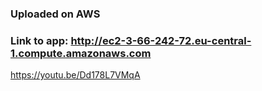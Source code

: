 ### Uploaded on AWS

### Link to app: http://ec2-3-66-242-72.eu-central-1.compute.amazonaws.com

https://youtu.be/Dd178L7VMqA
